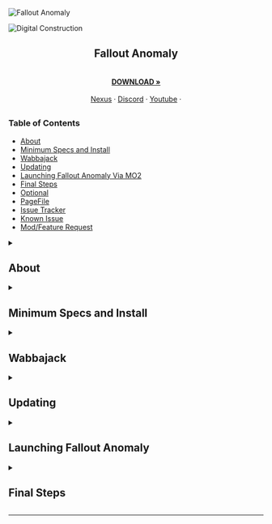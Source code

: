 <a name="falloutanomalymaster"></a>

![Fallout Anomaly](https://github.com/NomadsReach/Test32/assets/144523850/c415a315-09ae-4fd7-985e-59e007b32493)

![Digital Construction](https://www.fg-a.com/under-construction/digital-construction.gif)

<h2 style="text-align:center;">Fallout Anomaly</h2>

<p align="center">
  <br />
  <a href="https://github.com/NomadsReach/Fallout-Anomaly"><strong>DOWNLOAD »</strong></a>
  <br />
  <br />
  <a href="https://www.nexusmods.com/fallout4/mods/74075">Nexus</a>
  ·
  <a href="https://discord.gg/MpaKxpkYw3">Discord</a>
  ·
  <a href="https://www.youtube.com/channel/UCowoMPzQU_WfQcNp6bMj1zg">Youtube</a>
  ·
</p>


<!-- Table of Contents -->

  ## <h3>Table of Contents
  <ul>
    <li><a href="#about">About</a></li>
    <li><a href="#minimum-specs-and-install">Minimum Specs and Install</a></li>
    <li><a href="#wabbajack">Wabbajack</a></li>
    <li><a href="#updating">Updating</a></li>
    <li><a href="#launching-fallout-anomaly">Launching Fallout Anomaly Via MO2</a></li>
    <li><a href="#final-steps">Final Steps</a></li>
    <li><a href="https://github.com/NomadsReach/Fallout-Anomaly/blob/master/Optional.md">Optional</a>
    <li><a href="https://github.com/NomadsReach/Fallout-Anomaly/blob/master/PageFile.md">PageFile</a>
    <li><a href="https://github.com/NomadsReach/Fallout-Anomaly/blob/master/PageFile.md">Issue Tracker</a>
    <li><a href="https://github.com/NomadsReach/Fallout-Anomaly/blob/master/Known%20Issue.md">Known Issue</a>
    <li><a href="https://github.com/NomadsReach/Fallout-Anomaly/blob/master/Known%20Issue.md">Mod/Feature Request</a>
      
  </ul>



<details>
<summary><h2><b>About</b></h2></summary>


---

Fallout Anomaly represents a revolutionary modlist for Fallout 4, marking a watershed moment in the modding community. As the pioneering project of its kind, Fallout Anomaly ambitiously merges the immersive worlds of the Stalker series with the iconic Fallout 4 universe. 

This transformative fusion introduces a plethora of Stalker-inspired elements, enriching Fallout 4 with gritty survival mechanics, menacing mutants, and an atmospheric ambiance reminiscent of the desolate landscapes encountered in the Stalker games. 

Embark on a journey through the irradiated wastelands where danger lurks around every corner, and survival demands wit, skill, and resilience. With Fallout Anomaly, players are invited to delve into an unparalleled gaming experience that transcends traditional boundaries, offering a captivating blend of post-apocalyptic adventure and relentless survival challenges.

---


</details>
  
<details>
<summary><h2><b>Minimum Specs and Install</b></h2></summary>


---

<ins>Fallout Anomaly takes several steps to ensure everyone enjoys an optimal experience. However, we cannot guarantee playability on older equipment with issues playing the vanilla game.</ins>

---

**Hardware:**
- CPU: A modern CPU with at least 6 cores and a clock speed of 3GHz.
- RAM: Aim for 16GB, but 32GB is even better.
- Video Card: At least 4GB of memory, ideally 6GB.
- OS: Windows 10/11 (64-bit).
- Free Disk Space: At least 300GB, preferably on an SSD for optimal performance.

<details>
<summary><h3>Nexus Mods</h3></summary>

---

* **While not mandatory, Nexus Premium is strongly advised as it streamlines the mod download and installation process, saving you time. By opting for Nexus Premium, you'll enjoy uncapped download speeds and won't have to manually approve each download. This is a restriction from the Nexus website itself and is not a limitation imposed by Fallout Anomaly.**

---

<a href="https://next.nexusmods.com/premium"><img src="https://i.imgur.com/YoGR9F6.png" alt="Nexus Premium" width="400"></a> 

**Click above to be directed to the Nexus website.**
</details>

<details>
<summary><h3>Pre-Installation</h3></summary>

- [Microsoft Visual C++ x64 and x86](https://learn.microsoft.com/en-US/cpp/windows/latest-supported-vc-redist?view=msvc-170) - **Must be installed!**
- [NET Framework 4.6.2](https://dotnet.microsoft.com/en-us/download/dotnet-framework/thank-you/net462-web-installer) - **Must be installed!**
- [Vanilla Game Folder](https://www.youtube.com/watch?v=zwTJ3jImCiQ&t=1s) - **Please see the video below.**
- [PageFile Setup](https://github.com/NomadsReach/Fallout-Anomaly/blob/master/PageFile.md) - **Please click the blue link for instuctions. This step is very important.**

[![](https://img.youtube.com/vi/zwTJ3jImCiQ/0.jpg)](https://www.youtube.com/watch?v=zwTJ3jImCiQ)

---

<h3><b>Finally make sure to uninstall the HD texture pack. It is highly flawed and we have much better options.</b></h3>

---

1. Open Steam
2. Navigate to your Library
3. Right-click on Fallout  
4. Select Properties
5. Go to the DLC tab
6. Uncheck "Fallout 4 - High Resolution Texture Pack"

<img src="https://github.com/NomadsReach/Test32/assets/144523850/253e48f8-e921-4ead-a813-bc295ca68145" alt="Fallout Image" style="float: right; margin-left: 15px;" width="400">

</details>

</details>

<details>
<summary><h2>Wabbajack</h2></summary>

---

<h3>Wabbajack Installation Guide for Fallout Anomaly</h3>

---

To begin, ensure that Wabbajack is installed on your system. It's crucial to install it in a location separate from your typical profile folder to avoid errors. You can download Wabbajack from the following link: [Wabbajack](https://www.wabbajack.org/). For example, you might choose to install it in C:\Wabbajack.

Once Wabbajack is successfully installed, create a new folder dedicated to Fallout Anomaly. For instance, you can create a folder at C:\Fallout Anomaly.

The next step involves downloading the mod list. You have two options to accomplish this:

1. **Direct Download:** Visit our Nexus page to download the mod list directly.

2. **Wabbajack GUI:** Alternatively, within the Wabbajack GUI, select Fallout 4, navigate to the "Unofficial" section, and then locate Fallout Anomaly. Click on the play button to initiate the download.

3. After completing either of the above steps, locate the Fallout Anomaly folder you created earlier. This folder will serve as the "Modlist installation location.

4. Click the "Go" button within Wabbajack to begin the download and installation process. Wabbajack will now proceed to install Fallout Anomaly according to the specified mod list.
   
---

<h3>Problems with Wabbajack</h3>

---

There are various scenarios where Wabbajack may encounter errors. Here are some common issues and their solutions:

- **Could not download MOD:** If certain mods fail to download, You can manually download them from their source and place the archived folder in the downloads folder of where your Wabbjack is downloading to. 

- **Mod is not a whitelisted download:** This error can occur when the modlist is updated or the mod link no longer works. Check for updates and wait for a new release if necessary. 

- **Wabbajack could not find my game folder:** Wabbajack will not work with a pirated version of the game. Ensure you own the game on Steam and follow the pre-installation steps accordingly.
</details>


<details>
<summary><h2>Updating</h2></summary>

---

The Fallout Anomaly team will notify you in advance of any upcoming updates via Discord and Nexus. **Always remember to backup your saves or start a new game after updating.**

During the update process, Wabbajack will delete all files that are not part of the Modlist from the previous update. **This includes any additional mods you have installed on your own. Your saves will be preserved unless there is a specific reason provided to start a new save, which we will communicate to you. The decision to update is entirely up to you and is not mandatory.**

The changelog for each update can be located [here](insert_link_here).

Updating is similar to installing. Simply ensure to select the same path and check the "overwrite existing Modlist" button.

---
</details>

<details>
  <summary><h2>Launching Fallout Anomaly</h2></summary>

  ---

  <p>
    Before launching Fallout Anomaly, we will open BethINI to verify your display settings are set correctly. To do so, head to your newly installed Fallout Anomaly folder and locate the tools folder. (E:\ModLists\Anomaly 4.6\tools) Inside this folder, please locate "BethINI" and launch it from here. <strong>It is essential you <ins>DO NOT</ins> change anything here but your display resolution.</strong> The inis have been optimized for the best usage of Fallout Anomaly and your PC. Changing any other settings can cause crashing, visual issues, or worse performance. Upon completing this step please hit save in BethINI and close the program. Go back to the main Anomaly folder and launch mod organizer.exe
  </p>

  <p>
    Upon launching Mod Organizer 2 (MO2), you may initially feel overwhelmed by the interface. However, we have streamlined the entire process for your convenience. In the top right corner, you will find several options such as F4SE, ENB Manager, and Crash Scanner. We will discuss these options in more detail later on. At this point, you are ready to launch the game.
  </p>

  <details>
    <summary><h3>F4SE</h3></summary>

    ---

    <p>
      F4SE is Fallout 4 Script Extender. This program is the lifeline of most mods for Fallout and will be used to launch Fallout Anomaly.
    </p>
    
    ---

  </details>

  <details>
    <summary><h3>ENB Manager (PENDING IMPLEMENTATION 02/2024)</h3></summary>

    ---

    <p>
      Fallout Anomaly includes a dedicated manager to assist you in selecting your preferred ENB preset. Traditionally, changing ENBs requires manual file removal, but we have streamlined this process into a simple program. To access ENB Manager, simply click on the icon located in the top-right corner of Mod Organizer.
    </p>

    <p><strong>Note:</strong> ENBSeries (or ENB) is a post-processing suite developed and maintained by <a href="http://enbdev.com/">Boris Voronstov</a>. It introduces numerous enhancements and features to games that are not available in the vanilla game.</p>

    <p>
      To change your ENB preset, follow these steps:
      <ol>
        <li>Open ENB Manager.</li>
        <li>Ensure that your DLL is checked off in green. If you encounter an error here, please visit <a href="http://enbdev.com/download_mod_fallout4.html">here</a> to download the latest release. Open the wrapper folder and place "D3D11.DLL & d3dcompiler_46.dll" into the "Stock Folder" of the main Fallout Anomaly root folder.</li>
        <li>Navigate to the Preset section in Toll's ENB Manager.</li>
        <li>Select one of the options below and close the manager.</li>
        <li>Any screenshots will be copied into the application for your viewing under the screenshot section.</li>
        <li>To add your own preset, click "Add new preset" under the preset section!</li>
      </ol>
    </p>

    <p><em>Thank you to <a href="http://enbdev.com/">Boris</a> for ENB and <a href="https://www.nexusmods.com/skyrimspecialedition/users/92622203">Toll</a> for ENB Manager!</em></p>

    ---

  </details>

</details>

<details>
  <summary> <h2>Final Steps</h2></summary>

  See [Here](https://github.com/NomadsReach/Fallout-Anomaly/blob/master/Optional.md) for our optional mods and 21:9 32:9 support. (PENDING IMPLEMENTATION 02/2024) 🚧🚧🚧

  See [Here](https://github.com/NomadsReach/Fallout-Anomaly/blob/master/Performance.md) for extra performance options. (PENDING IMPLEMENTATION 02/2024) 🚧🚧🚧
  
 

  <!-- Add your final steps here -->

</details>

<hr>
